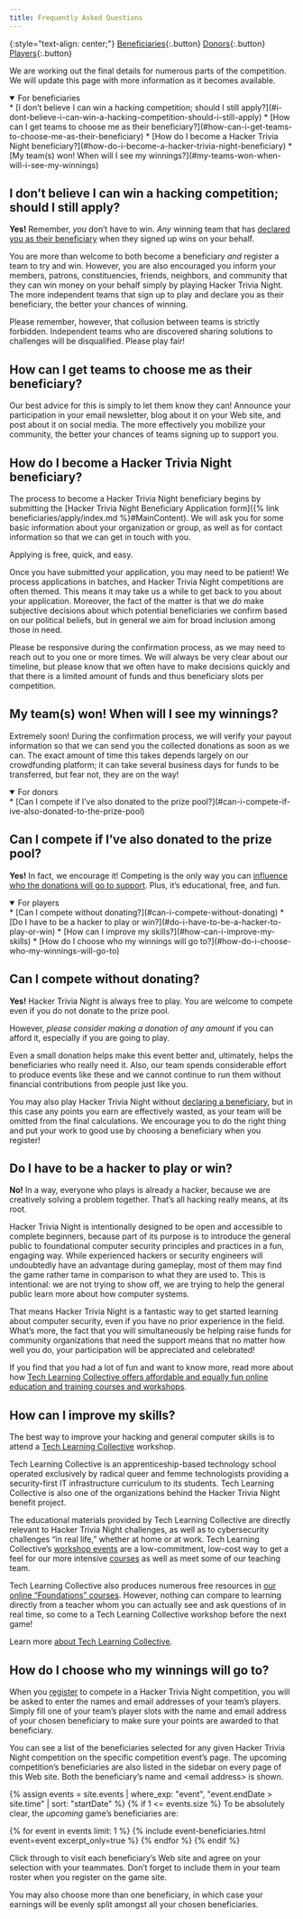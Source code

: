 ```yaml
---
title: Frequently Asked Questions
---
```


{:style="text-align: center;"}
[Beneficiaries](#for-beneficiaries){:.button}
[Donors](#for-donors){:.button}
[Players](#for-players){:.button}

We are working out the final details for numerous parts of the competition. We will update this page with more information as it becomes available.

<details id="for-beneficiaries" open="open" markdown="1">
<summary>For beneficiaries</summary>
* [I don&rsquo;t believe I can win a hacking competition; should I still apply?](#i-dont-believe-i-can-win-a-hacking-competition-should-i-still-apply)
* [How can I get teams to choose me as their beneficiary?](#how-can-i-get-teams-to-choose-me-as-their-beneficiary)
* [How do I become a Hacker Trivia Night beneficiary?](#how-do-i-become-a-hacker-trivia-night-beneficiary)
* [My team(s) won! When will I see my winnings?](#my-teams-won-when-will-i-see-my-winnings)

## I don&rsquo;t believe I can win a hacking competition; should I still apply?

**Yes!** Remember, *you* don&rsquo;t have to win. *Any* winning team that has [declared you as their beneficiary](#how-do-i-choose-who-my-winnings-will-go-to) when they signed up wins on your behalf.

You are more than welcome to both become a beneficiary *and* register a team to try and win. However, you are also encouraged you inform your members, patrons, constituencies, friends, neighbors, and community that they can win money on your behalf simply by playing Hacker Trivia Night. The more independent teams that sign up to play and declare you as their beneficiary, the better your chances of winning.

Please remember, however, that collusion between teams is strictly forbidden. Independent teams who are discovered sharing solutions to challenges will be disqualified. Please play fair!

## How can I get teams to choose me as their beneficiary? 

Our best advice for this is simply to let them know they can! Announce your participation in your email newsletter, blog about it on your Web site, and post about it on social media. The more effectively you mobilize your community, the better your chances of teams signing up to support you.

## How do I become a Hacker Trivia Night beneficiary?

The process to become a Hacker Trivia Night beneficiary begins by submitting the [Hacker Trivia Night Beneficiary Application form]({% link beneficiaries/apply/index.md %}#MainContent). We will ask you for some basic information about your organization or group, as well as for contact information so that we can get in touch with you.

Applying is free, quick, and easy.

Once you have submitted your application, you may need to be patient! We process applications in batches, and Hacker Trivia Night competitions are often themed. This means it may take us a while to get back to you about your application. Moreover, the fact of the matter is that we *do* make subjective decisions about which potential beneficiaries we confirm based on our political beliefs, but in general we aim for broad inclusion among those in need.

Please be responsive during the confirmation process, as we may need to reach out to you one or more times. We will always be very clear about our timeline, but please know that we often have to make decisions quickly and that there *is* a limited amount of funds and thus beneficiary slots per competition.

## My team(s) won! When will I see my winnings?

Extremely soon! During the confirmation process, we will verify your payout information so that we can send you the collected donations as soon as we can. The exact amount of time this takes depends largely on our crowdfunding platform; it can take several business days for funds to be transferred, but fear not, they are on the way!

</details><!-- #for-beneficiaries -->

<details id="for-donors" open="open" markdown="1">
<summary>For donors</summary>
* [Can I compete if I&rsquo;ve also donated to the prize pool?](#can-i-compete-if-ive-also-donated-to-the-prize-pool)

## Can I compete if I&rsquo;ve also donated to the prize pool?

**Yes!** In fact, we encourage it! Competing is the only way you can [influence who the donations will go to support](#how-do-i-choose-who-my-winnings-will-go-to). Plus, it&rsquo;s educational, free, and fun.

</details><!-- #for-donors -->

<details id="for-players" open="open" markdown="1">
<summary>For players</summary>
* [Can I compete without donating?](#can-i-compete-without-donating)
* [Do I have to be a hacker to play or win?](#do-i-have-to-be-a-hacker-to-play-or-win)
* [How can I improve my skills?](#how-can-i-improve-my-skills)
* [How do I choose who my winnings will go to?](#how-do-i-choose-who-my-winnings-will-go-to)

## Can I compete without donating?

**Yes!** Hacker Trivia Night is always free to play. You are welcome to compete even if you do not donate to the prize pool.

However, *please consider making a donation of any amount* if you can afford it, especially if you are going to play.

Even a small donation helps make this event better and, ultimately, helps the beneficiaries who really need it. Also, our team spends considerable effort to produce events like these and we cannot continue to run them without financial contributions from people just like you.

You may also play Hacker Trivia Night without [declaring a beneficiary](#how-do-i-choose-who-my-winnings-will-go-to), but in this case any points you earn are effectively wasted, as your team will be omitted from the final calculations. We encourage you to do the right thing and put your work to good use by choosing a beneficiary when you register!

## Do I have to be a hacker to play or win?

**No!** In a way, everyone who plays is already a hacker, because we are creatively solving a problem together. That&rsquo;s all hacking really means, at its root.

Hacker Trivia Night is intentionally designed to be open and accessible to complete beginners, because part of its purpose is to introduce the general public to foundational computer security principles and practices in a fun, engaging way. While experienced hackers or security engineers will undoubtedly have an advantage during gameplay, most of them may find the game rather tame in comparison to what they are used to. This is intentional: we are not trying to show off, we are trying to help the general public learn more about how computer systems.

That means Hacker Trivia Night is a fantastic way to get started learning about computer security, even if you have no prior experience in the field. What&rsquo;s more, the fact that you will simultaneously be helping raise funds for community organizations that need the support means that no matter how well you do, your participation will be appreciated and celebrated!

If you find that you had a lot of fun and want to know more, read more about how [Tech Learning Collective offers affordable and equally fun online education and training courses and workshops](#how-can-i-improve-my-skills).

## How can I improve my skills?

The best way to improve your hacking and general computer skills is to attend a [Tech Learning Collective](https://techlearningcollective.com/) workshop.

Tech Learning Collective is an apprenticeship-based technology school operated exclusively by radical queer and femme technologists providing a security-first IT infrastructure curriculum to its students. Tech Learning Collective is also one of the organizations behind the Hacker Trivia Night benefit project.

The educational materials provided by Tech Learning Collective are directly relevant to Hacker Trivia Night challenges, as well as to cybersecurity challenges &ldquo;in real life,&rdquo; whether at home or at work. Tech Learning Collective&rsquo;s [workshop events](https://techlearningcollective.com/events/) are a low-commitment, low-cost way to get a feel for our more intensive [courses](https://techlearningcollective.com/courses/) as well as meet some of our teaching team.

Tech Learning Collective also produces numerous free resources in [our online &ldquo;Foundations&rdquo; courses](https://techlearningcollective.com/foundations/). However, nothing can compare to learning directly from a teacher whom you can actually see and ask questions of in real time, so come to a Tech Learning Collective workshop before the next game!

Learn more [about Tech Learning Collective](https://techlearningcollective.com/about/).

## How do I choose who my winnings will go to?

When you [register](https://ctf.techlearningcollective.com/index.php?page=registration) to compete in a Hacker Trivia Night competition, you will be asked to enter the names and email addresses of your team&rsquo;s players. Simply fill one of your team&rsquo;s player slots with the name and email address of your chosen beneficiary to make sure your points are awarded to that beneficiary.

You can see a list of the beneficiaries selected for any given Hacker Trivia Night competition on the specific competition event&rsquo;s page. The upcoming competition&rsquo;s beneficiaries are also listed in the sidebar on every page of this Web site. Both the beneficiary&rsquo;s name and &lt;email address&gt; is shown.

{% assign events = site.events | where_exp: "event", "event.endDate > site.time" | sort: "startDate" %}
{% if 1 <= events.size %}
To be absolutely clear, the *upcoming* game&rsquo;s beneficiaries are:

{% for event in events limit: 1 %}
{% include event-beneficiaries.html event=event excerpt_only=true %}
{% endfor %}
{% endif %}

Click through to visit each beneficiary&rsquo;s Web site and agree on your selection with your teammates. Don&rsquo;t forget to include them in your team roster when you register on the game site.

You may also choose more than one beneficiary, in which case your earnings will be evenly split amongst all your chosen beneficiaries.

</details><!-- #for-players -->
